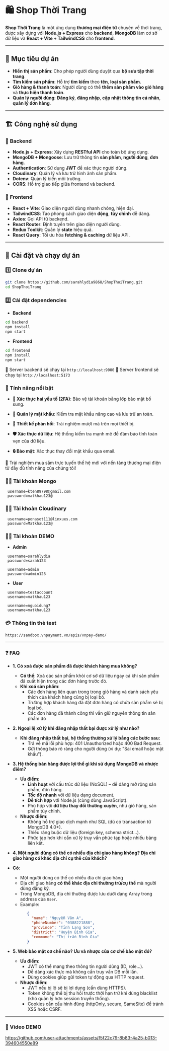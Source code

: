 # 🛍️ Shop Thời Trang

**Shop Thời Trang** là một ứng dụng **thương mại điện tử** chuyên về thời trang, được xây dựng với **Node.js + Express** cho **backend**, **MongoDB** làm cơ sở dữ liệu và **React + Vite + TailwindCSS** cho **frontend**. 

---

## 🎯 Mục tiêu dự án

- **Hiển thị sản phẩm**: Cho phép người dùng duyệt qua **bộ sưu tập thời trang**.
- **Tìm kiếm sản phẩm**: Hỗ trợ **tìm kiếm** theo **tên**, **loại sản phẩm**.
- **Giỏ hàng & thanh toán**: Người dùng có thể **thêm sản phẩm vào giỏ hàng** và **thực hiện thanh toán**.
- **Quản lý người dùng**: **Đăng ký**, **đăng nhập**, **cập nhật thông tin cá nhân**, **quản lý đơn hàng**.

---

## 🏗️ Công nghệ sử dụng

### 📡 **Backend**
- **Node.js + Express**: Xây dựng **RESTful API** cho toàn bộ ứng dụng.
- **MongoDB + Mongoose**: Lưu trữ thông tin **sản phẩm**, **người dùng**, **đơn hàng**.
- **Authentication**: Sử dụng **JWT** để xác thực người dùng.
- **Cloudinary**: Quản lý và lưu trữ hình ảnh sản phẩm.
- **Dotenv**: Quản lý biến môi trường.
- **CORS**: Hỗ trợ giao tiếp giữa frontend và backend.

### 🎨 **Frontend**
- **React + Vite**: Giao diện người dùng nhanh chóng, hiện đại.
- **TailwindCSS**: Tạo phong cách giao diện **động**, **tùy chỉnh** dễ dàng.
- **Axios**: Gọi API từ backend.
- **React Router**: Định tuyến trên giao diện người dùng.
- **Redux Toolkit**: Quản lý **state** hiệu quả.
- **React Query**: Tối ưu hóa **fetching & caching** dữ liệu API.

---
## 🚀 **Cài đặt và chạy dự án**

### **1️⃣ Clone dự án**
```bash
git clone https://github.com/sarahlydia9868/ShopThoiTrang.git
cd ShopThoiTrang
```

### **2️⃣ Cài đặt dependencies**
- **Backend**

```bash
cd backend
npm install
npm start
```

- **Frontend**

```bash
cd frontend
npm install
npm start
```
📌 Server backend sẽ chạy tại `http://localhost:9000` 📌 Server frontend sẽ chạy tại `http://localhost:5173`

### 🚀 Tính năng nổi bật
- **🔐 Xác thực hai yếu tố (2FA)**: Bảo vệ tài khoản bằng lớp bảo mật bổ sung.

- **🔑 Quản lý mật khẩu**: Kiểm tra mật khẩu nâng cao và lưu trữ an toàn.

- **📱 Thiết kế phản hồi**: Trải nghiệm mượt mà trên mọi thiết bị.

- **🛡️ Xác thực dữ liệu**: Hệ thống kiểm tra mạnh mẽ để đảm bảo tính toàn vẹn của dữ liệu.

- **🔒 Bảo mật**: Xác thực thay đổi mật khẩu qua email.

🌟 Trải nghiệm mua sắm trực tuyến thế hệ mới với nền tảng thương mại điện tử đầy đủ tính năng của chúng tôi!

### 🧑‍💻 Tài khoản Mongo
```
 username=kten89798@gmail.com
 password=matkhau123@
```
### 🧑‍💻 Tài khoản Cloudinary
```
 username=ponasot111@linxues.com
 password=Matkhau123@
```

### 🧑‍💻 Tài khoản DEMO
- **Admin**
```
 username=sarahlydia
 password=sarah123
```
```
 username=admin
 password=admin123
```
- **User**
```
 username=testaccount
 username=matkhau123
```

```
 username=nguoidung7
 username=matkhau123
```

### 💳 Thông tin thẻ test
```
https://sandbox.vnpayment.vn/apis/vnpay-demo/
```
---
### ❓ FAQ
- **1. Có xoá được sản phẩm đã được khách hàng mua không?**
  - **Có thể**: Xoá các sản phẩm khỏi cơ sở dữ liệu ngay cả khi sản phẩm đã xuất hiện trong các đơn hàng trước đó.
  - **Khi xoá sản phẩm**:
     - Các đơn hàng liên quan trong trong giỏ hàng và danh sách yêu thích của khách hàng cũng bị loại bỏ.
     - Trường hợp khách hàng đã đặt đơn hàng có chứa sản phẩm sẽ bị loại bỏ.
     - Các đơn hàng đã thành công thì vẫn giữ nguyên thông tin sản phẩm đó

- **2. Ngoại lệ xử lý khi đăng nhập thất bại được xử lý như nào?**
  - **Khi đăng nhập thất bại, hệ thống thường xử lý bằng các bước sau:**
     - Trả về mã lỗi phù hợp: 401 Unauthorized hoặc 400 Bad Request.
     - Gửi thông báo rõ ràng cho người dùng (ví dụ: "Sai email hoặc mật khẩu").

       
- **3. Hệ thống bán hàng được lợi thế gì khi sử dụng MongoDB và nhược điểm?**
  - **Ưu điểm**:
     - **Linh hoạt** với cấu trúc dữ liệu (NoSQL) – dễ dàng mở rộng sản phẩm, đơn hàng.
     - **Tốc độ nhanh** với dữ liệu dạng document.
     - **Dễ tích hợp** với Node.js (cùng dùng JavaScript).
     - Phù hợp với **dữ liệu thay đổi thường xuyên**, như giỏ hàng, sản phẩm tùy chỉnh.
  - **Nhược điểm**:
     - Không hỗ trợ giao dịch mạnh như SQL (dù có transaction từ MongoDB 4.0+).
     - Thiếu ràng buộc dữ liệu (foreign key, schema strict...).
     - Phức tạp hơn khi cần xử lý truy vấn phức tạp hoặc nhiều bảng liên kết.

- **4. Một người dùng có thể có nhiều địa chỉ giao hàng không? Địa chỉ giao hàng có khác địa chỉ cụ thể của khách?**
 - **Có**:
    - Một người dùng có thể có nhiều địa chỉ giao hàng
    - Địa chỉ giao hàng **có thể khác địa chỉ thường trú/cụ thể** mà người dùng đăng ký.
    - Trong MongoDB, địa chỉ thường được lưu dưới dạng Array trong address của `User`.
    - Example:
      ```JSON
         {
           "name": "Nguyễn Văn A",
           "phoneNumber": "0388221888",
           "province": "Tỉnh Lạng Sơn",
           "district": "Huyện Bình Gia",
           "commune": "Thị trấn Bình Gia"
         }
- **5. Web bảo mật cơ chế nào? Ưu và nhược của cơ chế bảo mật đó?**
  - **Ưu điểm**:
     - JWT có thể mang theo thông tin người dùng (ID, role...).
     - Dễ dàng xác thực mà không cần truy vấn DB mỗi lần.
     - Dùng cookies giúp gửi token tự động qua HTTP request.
  - **Nhược điểm**:
     - JWT nếu bị lộ sẽ bị lợi dụng (cần dùng HTTPS).
     - Token không thể bị thu hồi trước thời hạn trừ khi dùng blacklist (khó quản lý hơn session truyền thống).
     - Cookies cần cấu hình đúng (httpOnly, secure, SameSite) để tránh XSS hoặc CSRF.

---
       
### 🎥 Video DEMO
https://github.com/user-attachments/assets/f5f22c79-8b83-4a25-b013-394604550e89
